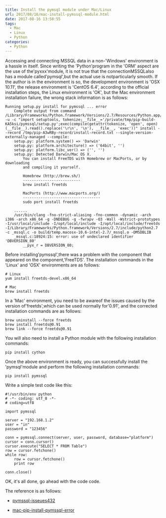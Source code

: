 ```yaml
---
title: Install the pymsql module under Mac/Linux 
url: 2017/08/16/mac-install-pymssql-module.html
date: 2017-08-16 13:50:55
tags:
  - Mac
  - Linux
  - Python
categories:
  - Python
---
```


Accessing and connecting MSSQL data in a non-'Windows' environment is a hassle in itself. Since writing the 'Python'program in the 'ORM' aspect are the use of the'pyxxx'module, it is not true that the connectionMSSQLalso has a module called'pymsql',but the actual use is notparticularly smooth. If the author is in the environment is so, the development environment is 'OSX 10.11', the release environment is 'CentOS 6.4', according to the official installation steps, the Linux environment is 'OK', but the Mac environment installation failure, the wrong stack information is as follows:

<!--more-->

```
Running setup.py install for pymssql ... error
    Complete output from command /Library/Frameworks/Python.framework/Versions/2.7/Resources/Python.app/Contents/MacOS/Python -u -c "import setuptools, tokenize;__file__='/private/tmp/pip-build-KA5ksi/pymssql/setup.py';exec(compile(getattr(tokenize, 'open', open)(__file__).read().replace('\r\n', '\n'), __file__, 'exec'))" install --record /tmp/pip-A3wRBy-record/install-record.txt --single-version-externally-managed --compile:
    setup.py: platform.system() => 'Darwin'
    setup.py: platform.architecture() => ('64bit', '')
    setup.py: platform.libc_ver() => ('', '')
    setup.py: Detected Darwin/Mac OS X.
        You can install FreeTDS with Homebrew or MacPorts, or by downloading
        and compiling it yourself.

        Homebrew (http://brew.sh/)
        --------------------------
        brew install freetds

        MacPorts (http://www.macports.org/)
        -----------------------------------
        sudo port install freetds

    ......
    /usr/bin/clang -fno-strict-aliasing -fno-common -dynamic -arch i386 -arch x86_64 -g -DNDEBUG -g -fwrapv -O3 -Wall -Wstrict-prototypes -I/usr/local/include -I/opt/local/include -I/opt/local/include/freetds -I/Library/Frameworks/Python.framework/Versions/2.7/include/python2.7 -c _mssql.c -o build/temp.macosx-10.6-intel-2.7/_mssql.o -DMSDBLIB
    _mssql.c:18924:15: error: use of undeclared identifier 'DBVERSION_80'
        __pyx_r = DBVERSION_80;
```


Before installing'pymssql',there was a problem with the component that appeared on the component,'FreeTDS'.  The installation commands in the 'Linux' and 'OSX' environments are as follows:

```
# Linux
yum install freetds-devel.x86_64

# Mac
brew install freetds
```

In a 'Mac' environment, you need to be awareof the issues caused by the version of'freetds',which can be used normally for'0.91', and the corrected installation commands are as follows:

```
brew uninstall --force freetds
brew install freetds@0.91
brew link --force freetds@0.91
```

You will also need to install a Python module with the following installation commands:

```
pip install cython
```

Once the above environment is ready, you can successfully install the 'pymsql'module and perform the following installation commands:

```
pip install pymssql
```

Write a simple test code like this:

```
#!/usr/bin/env python
# -*- coding: utf_8 -*-
# coding=utf8

import pymssql

server = "192.168.1.2"
user = "in"
password = "123456"

conn = pymssql.connect(server, user, password, database="platform")
cursor = conn.cursor()
cursor.execute("SELECT * FROM Table")
row = cursor.fetchone()
while row:
    row = cursor.fetchone()
    print row

conn.close()
```

OK, it's all done, go ahead with the code code.

The reference is as follows:

- [pymssql-isseues432](https://github.com/pymssql/pymssql/issues/432)

- [mac-pip-install-pymssql-error](https://stackoverflow.com/questions/37771434/mac-pip-install-pymssql-error)
